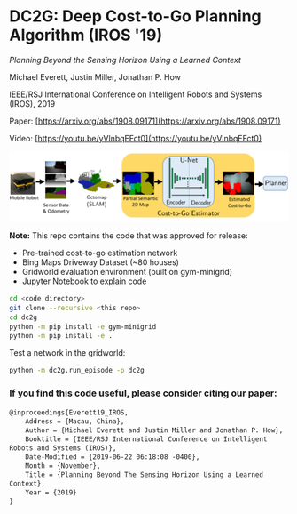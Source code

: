 # DC2G: Deep Cost-to-Go Planning Algorithm (IROS '19)

*Planning Beyond the Sensing Horizon Using a Learned Context*

Michael Everett, Justin Miller, Jonathan P. How

IEEE/RSJ International Conference on Intelligent Robots and Systems (IROS), 2019

Paper: [https://arxiv.org/abs/1908.09171](https://arxiv.org/abs/1908.09171)

Video: [https://youtu.be/yVlnbqEFct0](https://youtu.be/yVlnbqEFct0)

![network architecture](./misc/dc2g_architecture.png)

**Note:** This repo contains the code that was approved for release:
- Pre-trained cost-to-go estimation network
- Bing Maps Driveway Dataset (~80 houses)
- Gridworld evaluation environment (built on gym-minigrid)
- Jupyter Notebook to explain code

```sh
cd <code directory>
git clone --recursive <this repo>
cd dc2g
python -m pip install -e gym-minigrid
python -m pip install -e .
```

Test a network in the gridworld:
```sh
python -m dc2g.run_episode -p dc2g
```

### If you find this code useful, please consider citing our paper:
```
@inproceedings{Everett19_IROS,
	Address = {Macau, China},
	Author = {Michael Everett and Justin Miller and Jonathan P. How},
	Booktitle = {IEEE/RSJ International Conference on Intelligent Robots and Systems (IROS)},
	Date-Modified = {2019-06-22 06:18:08 -0400},
	Month = {November},
	Title = {Planning Beyond The Sensing Horizon Using a Learned Context},
	Year = {2019}
}
```
